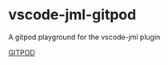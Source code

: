 # vscode-jml-gitpod
A gitpod playground for the vscode-jml plugin

[GITPOD](https://gitpod.io/#https://github.com/wadoon/vscode-jml-gitpod)
